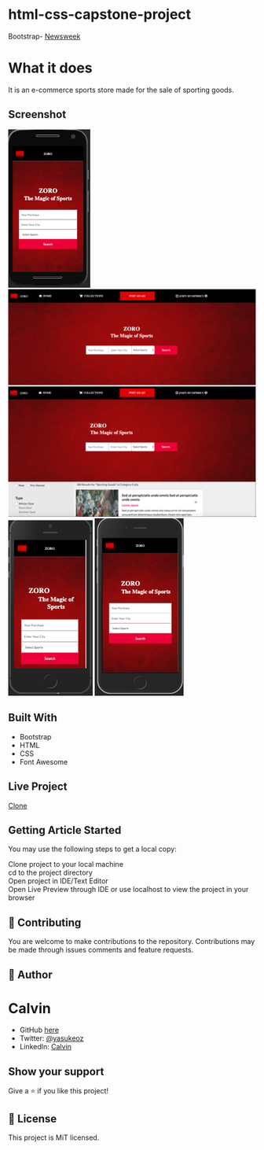 # html-css-capstone-project



Bootstrap- [Newsweek](https://newsweek.com/)  
  
# What it does  
  
It is an e-commerce sports store made for the sale of sporting goods. 
  
## Screenshot
![screenshot](./images/screenshotone.png)
![screenshot](./images/screenshottwo.png)
![screenshot](./images/screenshotthree.png)
![screenshot](./images/screenshotfour.png)
![screenshot](./images/screenshotfive.png)

## Built With  
  
- Bootstrap
- HTML
- CSS
- Font Awesome

  
## Live Project  

[Clone](https://amazing-colden-99bae9.netlify.com/)  




## Getting Article Started  
You may use the following steps to get a local copy:
  
Clone project to your local machine  
cd to the project directory  
Open project in IDE/Text Editor  
Open Live Preview through IDE or use localhost to view the project in your browser  
  
## 🤝 Contributing
You are welcome to make contributions to the repository. Contributions may be made through issues comments and feature requests.


## 👤 Author

# Calvin
- GitHub [here](https://github.com/calvinoea/)
- Twitter: [@yasukeoz](https://twitter.com/yasukeoz)
- LinkedIn: [Calvin](https://www.linkedin.com/in/calvin-ebun-amu-9b200017a/)

## Show your support  
Give a ⭐️ if you like this project!

## 📝 License  
This project is MiT licensed.





